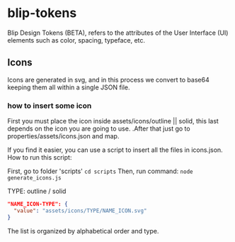 # blip-tokens
Blip Design Tokens (BETA), refers to the attributes of the User Interface (UI) elements such as color, spacing, typeface, etc.

## Icons
Icons are generated in svg, and in this process we convert to base64 keeping them all within a single JSON file.

### how to insert some icon
First you must place the icon inside assets/icons/outline || solid, this last depends on the icon you are going to use.
.After that just go to properties/assets/icons.json and map.

If you find it easier, you can use a script to insert all the files in icons.json. How to run this script:

First, go to folder 'scripts'
`cd scripts`
Then, run command:
`node generate_icons.js`

TYPE: outline / solid

```json
"NAME_ICON-TYPE": {
  "value": "assets/icons/TYPE/NAME_ICON.svg"
}
```

The list is organized by alphabetical order and type.
